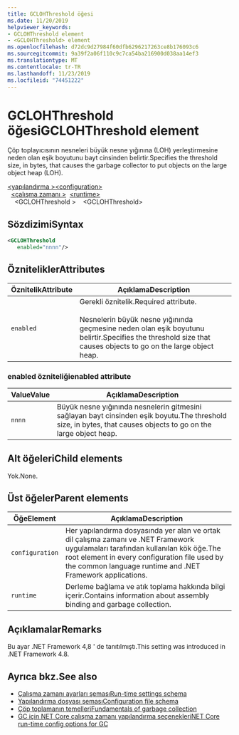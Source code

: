 ```yaml
---
title: GCLOHThreshold öğesi
ms.date: 11/20/2019
helpviewer_keywords:
- GCLOHThreshold element
- <GCLOHThreshold> element
ms.openlocfilehash: d72dc9d27984f60dfb6296217263ce8b176093c6
ms.sourcegitcommit: 9a39f2a06f110c9c7ca54ba216900d038aa14ef3
ms.translationtype: MT
ms.contentlocale: tr-TR
ms.lasthandoff: 11/23/2019
ms.locfileid: "74451222"
---
```

# <a name="gclohthreshold-element"></a><span data-ttu-id="98a9d-102">GCLOHThreshold öğesi</span><span class="sxs-lookup"><span data-stu-id="98a9d-102">GCLOHThreshold element</span></span>

<span data-ttu-id="98a9d-103">Çöp toplayıcısının nesneleri büyük nesne yığınına (LOH) yerleştirmesine neden olan eşik boyutunu bayt cinsinden belirtir.</span><span class="sxs-lookup"><span data-stu-id="98a9d-103">Specifies the threshold size, in bytes, that causes the garbage collector to put objects on the large object heap (LOH).</span></span>

<span data-ttu-id="98a9d-104">[\<yapılandırma >](../configuration-element.md)</span><span class="sxs-lookup"><span data-stu-id="98a9d-104">[\<configuration>](../configuration-element.md)</span></span>\
<span data-ttu-id="98a9d-105">&nbsp;&nbsp;[\<çalışma zamanı >](runtime-element.md)</span><span class="sxs-lookup"><span data-stu-id="98a9d-105">&nbsp;&nbsp;[\<runtime>](runtime-element.md)</span></span>\
<span data-ttu-id="98a9d-106">&nbsp;&nbsp;&nbsp;&nbsp;\<GCLOHThreshold ></span><span class="sxs-lookup"><span data-stu-id="98a9d-106">&nbsp;&nbsp;&nbsp;&nbsp;\<GCLOHThreshold></span></span>

## <a name="syntax"></a><span data-ttu-id="98a9d-107">Sözdizimi</span><span class="sxs-lookup"><span data-stu-id="98a9d-107">Syntax</span></span>

```xml
<GCLOHThreshold
   enabled="nnnn"/>
```

## <a name="attributes"></a><span data-ttu-id="98a9d-108">Öznitelikler</span><span class="sxs-lookup"><span data-stu-id="98a9d-108">Attributes</span></span>

|<span data-ttu-id="98a9d-109">Öznitelik</span><span class="sxs-lookup"><span data-stu-id="98a9d-109">Attribute</span></span>|<span data-ttu-id="98a9d-110">Açıklama</span><span class="sxs-lookup"><span data-stu-id="98a9d-110">Description</span></span>|
|---------------|-----------------|
|`enabled`|<span data-ttu-id="98a9d-111">Gerekli öznitelik.</span><span class="sxs-lookup"><span data-stu-id="98a9d-111">Required attribute.</span></span><br /><br /><span data-ttu-id="98a9d-112">Nesnelerin büyük nesne yığınında geçmesine neden olan eşik boyutunu belirtir.</span><span class="sxs-lookup"><span data-stu-id="98a9d-112">Specifies the threshold size that causes objects to go on the large object heap.</span></span>|

### <a name="enabled-attribute"></a><span data-ttu-id="98a9d-113">enabled özniteliği</span><span class="sxs-lookup"><span data-stu-id="98a9d-113">enabled attribute</span></span>

|<span data-ttu-id="98a9d-114">Value</span><span class="sxs-lookup"><span data-stu-id="98a9d-114">Value</span></span>|<span data-ttu-id="98a9d-115">Açıklama</span><span class="sxs-lookup"><span data-stu-id="98a9d-115">Description</span></span>|
|-----------|-----------------|
|`nnnn`|<span data-ttu-id="98a9d-116">Büyük nesne yığınında nesnelerin gitmesini sağlayan bayt cinsinden eşik boyutu.</span><span class="sxs-lookup"><span data-stu-id="98a9d-116">The threshold size, in bytes, that causes objects to go on the large object heap.</span></span>|

## <a name="child-elements"></a><span data-ttu-id="98a9d-117">Alt öğeleri</span><span class="sxs-lookup"><span data-stu-id="98a9d-117">Child elements</span></span>

<span data-ttu-id="98a9d-118">Yok.</span><span class="sxs-lookup"><span data-stu-id="98a9d-118">None.</span></span>

## <a name="parent-elements"></a><span data-ttu-id="98a9d-119">Üst öğeler</span><span class="sxs-lookup"><span data-stu-id="98a9d-119">Parent elements</span></span>

|<span data-ttu-id="98a9d-120">Öğe</span><span class="sxs-lookup"><span data-stu-id="98a9d-120">Element</span></span>|<span data-ttu-id="98a9d-121">Açıklama</span><span class="sxs-lookup"><span data-stu-id="98a9d-121">Description</span></span>|
|-------------|-----------------|
|`configuration`|<span data-ttu-id="98a9d-122">Her yapılandırma dosyasında yer alan ve ortak dil çalışma zamanı ve .NET Framework uygulamaları tarafından kullanılan kök öğe.</span><span class="sxs-lookup"><span data-stu-id="98a9d-122">The root element in every configuration file used by the common language runtime and .NET Framework applications.</span></span>|
|`runtime`|<span data-ttu-id="98a9d-123">Derleme bağlama ve atık toplama hakkında bilgi içerir.</span><span class="sxs-lookup"><span data-stu-id="98a9d-123">Contains information about assembly binding and garbage collection.</span></span>|

## <a name="remarks"></a><span data-ttu-id="98a9d-124">Açıklamalar</span><span class="sxs-lookup"><span data-stu-id="98a9d-124">Remarks</span></span>

<span data-ttu-id="98a9d-125">Bu ayar .NET Framework 4,8 ' de tanıtılmıştı.</span><span class="sxs-lookup"><span data-stu-id="98a9d-125">This setting was introduced in .NET Framework 4.8.</span></span>

## <a name="see-also"></a><span data-ttu-id="98a9d-126">Ayrıca bkz.</span><span class="sxs-lookup"><span data-stu-id="98a9d-126">See also</span></span>

- [<span data-ttu-id="98a9d-127">Çalışma zamanı ayarları şeması</span><span class="sxs-lookup"><span data-stu-id="98a9d-127">Run-time settings schema</span></span>](index.md)
- [<span data-ttu-id="98a9d-128">Yapılandırma dosyası şeması</span><span class="sxs-lookup"><span data-stu-id="98a9d-128">Configuration file schema</span></span>](../index.md)
- [<span data-ttu-id="98a9d-129">Çöp toplamanın temelleri</span><span class="sxs-lookup"><span data-stu-id="98a9d-129">Fundamentals of garbage collection</span></span>](../../../../standard/garbage-collection/fundamentals.md)
- [<span data-ttu-id="98a9d-130">GC için NET Core çalışma zamanı yapılandırma seçenekleri</span><span class="sxs-lookup"><span data-stu-id="98a9d-130">NET Core run-time config options for GC</span></span>](../../../../core/run-time-config/garbage-collector.md)

